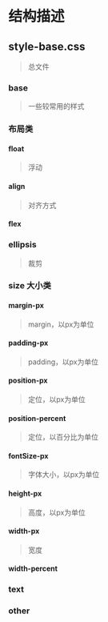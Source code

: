 # 结构描述
## style-base.css
> 总文件
### base
> 一些较常用的样式
### 布局类
#### float
> 浮动
#### align
> 对齐方式
#### flex

### ellipsis
> 裁剪
### size 大小类
#### margin-px
> margin，以px为单位
####  padding-px
> padding，以px为单位
####  position-px
> 定位，以px为单位
####  position-percent
> 定位，以百分比为单位
####  fontSize-px
> 字体大小，以px为单位
####  height-px
> 高度，以px为单位
####  width-px
> 宽度
####  width-percent

### text
### other

